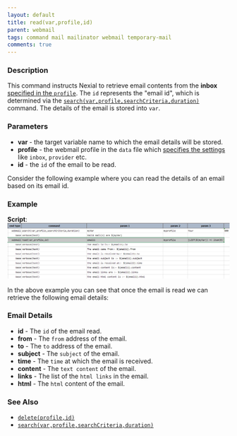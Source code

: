 ```yaml
---
layout: default
title: read(var,profile,id)
parent: webmail
tags: command mail mailinator webmail temporary-mail
comments: true
---
```



### Description
This command instructs Nexial to retrieve email contents from the **inbox** 
[specified in the `profile`](index#webmail-configuration-settings). The `id` represents the "email id", which is 
determined via the [`search(var,profile,searchCriteria,duration)`](search(var,profile,searchCriteria,duration)) command. 
The details of the email is stored into `var`.


### Parameters
- **var** - the target variable name to which the email details will be stored.
- **profile** - the webmail profile in the `data` file which 
  [specifies the settings](index#webmail-configuration-settings) like `inbox`, `provider` etc.
- **id** - the `id` of the email to be read.

Consider the following example where you can read the details of an email based on its email id.


### Example
**Script**:<br/>
![](image/read_01.png)
<br/>

In the above example you can see that once the email is read we can retrieve the following email details:
### Email Details
- **id** - The `id` of the email read.
- **from** - The `from` address of the email.
- **to** - The `to` address of the email.
- **subject** - The `subject` of the email.
- **time** - The `time` at which the email is received.
- **content** - The `text content` of the email.
- **links** - The list of the `html links` in the email.
- **html** - The `html` content of the email.


### See Also
- [`delete(profile,id)`](delete(profile,id))
- [`search(var,profile,searchCriteria,duration)`](search(var,profile,searchCriteria,duration))
